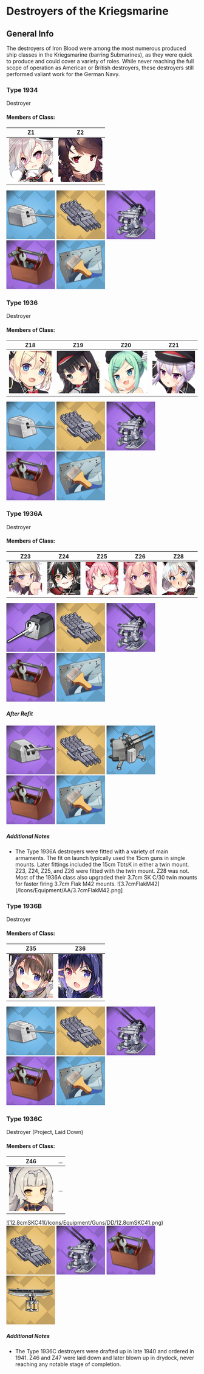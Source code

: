 # Destroyers of the Kriegsmarine

## General Info

The destroyers of Iron Blood were among the most numerous produced ship classes in the Kriegsmarine (barring Submarines), as they were quick to produce and could cover a variety of roles. While never reaching the full scope of operation as American or British destroyers, these destroyers still performed valiant work for the German Navy.

### Type 1934

Destroyer <br/>

#### Members of Class: <br/>
Z1 | Z2 
| ----- | ----- |
![Z1](/Icons/Ship/IronBlood/Z1.png) | ![Z2](/Icons/Ship/IronBlood/Z2.png) <br/>

![12.8cmSKC34](/Icons/Equipment/Guns/DD/12.8cmSKC34.png)
![53.3cmG7aQuad](/Icons/Equipment/Torpedo/Surface/53.3cmG7aQuad.png)
![3.7cmSKC30](/Icons/Equipment/AA/3.7cmSKC30.png)
![RepairKit](/Icons/Equipment/Auxiliary/RepairToolkit.png)
![NavalCamo](/Icons/Equipment/Auxiliary/NavalCamouflage.png) <br/>

### Type 1936

Destroyer <br/>

#### Members of Class: <br/>
Z18 | Z19 | Z20 | Z21 
| ----- | ----- | ----- | ----- |
![Z18](/Icons/Ship/IronBlood/Z18.png) | ![Z19](/Icons/Ship/IronBlood/Z19.png) | ![Z20](/Icons/Ship/IronBlood/Z20.png) | ![Z21](/Icons/Ship/IronBlood/Z21.png) <br/>

![12.8cmSKC34](/Icons/Equipment/Guns/DD/12.8cmSKC34.png)
![53.3cmG7aQuad](/Icons/Equipment/Torpedo/Surface/53.3cmG7aQuad.png)
![3.7cmSKC30](/Icons/Equipment/AA/3.7cmSKC30.png)
![RepairKit](/Icons/Equipment/Auxiliary/RepairToolkit.png)
![NavalCamo](/Icons/Equipment/Auxiliary/NavalCamouflage.png) <br/>

### Type 1936A

Destroyer <br/>

#### Members of Class: <br/>
Z23 | Z24 | Z25 | Z26 | Z28
| ----- | ----- | ----- | ----- | ----- |
![Z23](/Icons/Ship/IronBlood/Z23.png) | ![Z24](/Icons/Ship/IronBlood/Z24.png) | ![Z25](/Icons/Ship/IronBlood/Z25.png) | ![Z26](/Icons/Ship/IronBlood/Z26.png) | ![Z28](/Icons/Ship/IronBlood/Z28.png)<br/>

![15cmTbtskC36](/Icons/Equipment/Guns/CL/15cmTbtsKC36.png)
![53.3cmG7aQuad](/Icons/Equipment/Torpedo/Surface/53.3cmG7aQuad.png)
![3.7cmSKC30](/Icons/Equipment/AA/3.7cmSKC30.png)
![RepairKit](/Icons/Equipment/Auxiliary/RepairToolkit.png)
![NavalCamo](/Icons/Equipment/Auxiliary/NavalCamouflage.png) <br/>

##### After Refit
![15cmTbtskC36T](/Icons/Equipment/Guns/CL/15cmTbtsKC36T.png)
![53.3cmG7aQuad](/Icons/Equipment/Torpedo/Surface/53.3cmG7aQuad.png)
![3.7cmSKC30](/Icons/Equipment/AA/2cmFlak38.png)
![RepairKit](/Icons/Equipment/Auxiliary/RepairToolkit.png)
![NavalCamo](/Icons/Equipment/Auxiliary/NavalCamouflage.png) <br/>

##### Additional Notes
* The Type 1936A destroyers were fitted with a variety of main armaments. The fit on launch typically used the 15cm guns in single mounts. Later fittings included the 15cm TbtsK in either a twin mount. Z23, Z24, Z25, and Z26 were fitted with the twin mount. Z28 was not. Most of the 1936A class also upgraded their 3.7cm SK C/30 twin mounts for faster firing 3.7cm Flak M42 mounts.
![3.7cmFlakM42](/Icons/Equipment/AA/3.7cmFlakM42.png]

### Type 1936B

Destroyer <br/>

#### Members of Class: <br/>
Z35 | Z36
| ----- | ----- |
![Z35](/Icons/Ship/IronBlood/Z35.png) | ![Z36](/Icons/Ship/IronBlood/Z36.png) <br/>

![12.8cmSKC34](/Icons/Equipment/Guns/DD/12.8cmSKC34.png)
![53.3cmG7aQuad](/Icons/Equipment/Torpedo/Surface/53.3cmG7aQuad.png)
![3.7cmSKC30](/Icons/Equipment/AA/3.7cmSKC30.png)
![RepairKit](/Icons/Equipment/Auxiliary/RepairToolkit.png)
![NavalCamo](/Icons/Equipment/Auxiliary/NavalCamouflage.png) <br/>

### Type 1936C

Destroyer (Project, Laid Down) <br/>

#### Members of Class: <br/>
Z46 | ...
| ----- | ----- |
![Z46](/Icons/Ship/IronBlood/Z46.png) | ... <br/>

![12.8cmSKC41(/Icons/Equipment/Guns/DD/12.8cmSKC41.png)
![53.3cmG7aQuad](/Icons/Equipment/Torpedo/Surface/53.3cmG7aQuad.png)
![3.7cmSKC30](/Icons/Equipment/AA/3.7cmSKC30.png)
![RepairKit](/Icons/Equipment/Auxiliary/RepairToolkit.png)
![NavalCamo](/Icons/Equipment/Auxiliary/HPAARadar.png) <br/>

##### Additional Notes
* The Type 1936C destroyers were drafted up in late 1940 and ordered in 1941. Z46 and Z47 were laid down and later blown up in drydock, never reaching any notable stage of completion.